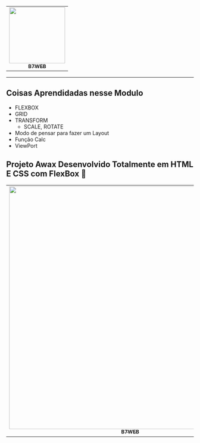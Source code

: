 <table align="center">
    <tr>
        <td align="center">
            <a href="https://github.com/teteusAraujo">
                <img src="https://user-images.githubusercontent.com/78617974/124351318-05af7f00-dbd0-11eb-9155-96e7cdf4c32d.png" width="150px;" />
                <br />
                <sub><b>B7WEB</b></sub>
            </a>
        </td>    
    </tr>
</table>


--- 

## Coisas Aprendidadas nesse Modulo

- FLEXBOX
- GRID
- TRANSFORM
  - SCALE, ROTATE
- Modo de pensar para fazer um Layout
- Função Calc
- ViewPort

## Projeto Awax Desenvolvido Totalmente em HTML E CSS com FlexBox 🚀 
<table align="center">
    <tr>
        <td align="center">
            <a href="https://github.com/teteusAraujo">
                <img src="https://user-images.githubusercontent.com/78617974/124647343-34e21c80-de6c-11eb-97e7-61a0ef668670.gif" width="650px;" />
                <br />
                <sub><b>B7WEB</b></sub>
            </a>
        </td>    
    </tr>
</table>


